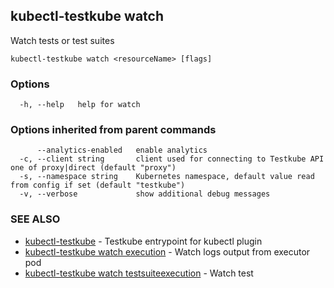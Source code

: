 ## kubectl-testkube watch

Watch tests or test suites

```
kubectl-testkube watch <resourceName> [flags]
```

### Options

```
  -h, --help   help for watch
```

### Options inherited from parent commands

```
      --analytics-enabled   enable analytics
  -c, --client string       client used for connecting to Testkube API one of proxy|direct (default "proxy")
  -s, --namespace string    Kubernetes namespace, default value read from config if set (default "testkube")
  -v, --verbose             show additional debug messages
```

### SEE ALSO

* [kubectl-testkube](kubectl-testkube.md)	 - Testkube entrypoint for kubectl plugin
* [kubectl-testkube watch execution](kubectl-testkube_watch_execution.md)	 - Watch logs output from executor pod
* [kubectl-testkube watch testsuiteexecution](kubectl-testkube_watch_testsuiteexecution.md)	 - Watch test

